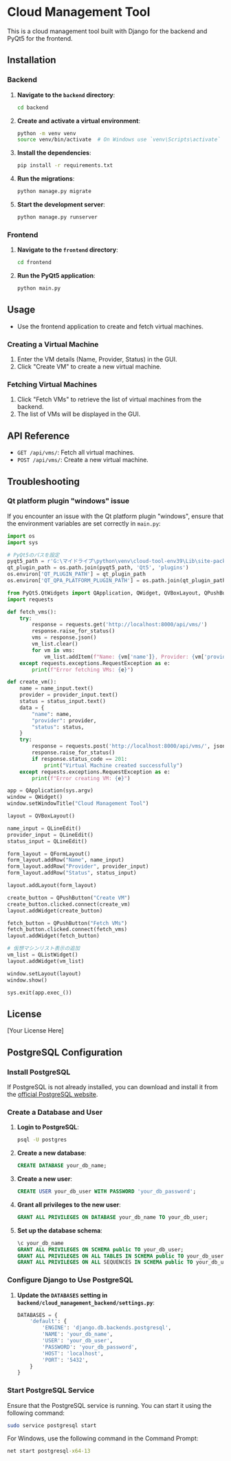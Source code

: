 
# Cloud Management Tool

This is a cloud management tool built with Django for the backend and PyQt5 for the frontend.

## Installation

### Backend

1. **Navigate to the `backend` directory**:
   ```bash
   cd backend
   ```
2. **Create and activate a virtual environment**:
   ```bash
   python -m venv venv
   source venv/bin/activate  # On Windows use `venv\Scripts\activate`
   ```
3. **Install the dependencies**:
   ```bash
   pip install -r requirements.txt
   ```
4. **Run the migrations**:
   ```bash
   python manage.py migrate
   ```
5. **Start the development server**:
   ```bash
   python manage.py runserver
   ```

### Frontend

1. **Navigate to the `frontend` directory**:
   ```bash
   cd frontend
   ```
2. **Run the PyQt5 application**:
   ```bash
   python main.py
   ```

## Usage

- Use the frontend application to create and fetch virtual machines.

### Creating a Virtual Machine
1. Enter the VM details (Name, Provider, Status) in the GUI.
2. Click "Create VM" to create a new virtual machine.

### Fetching Virtual Machines
1. Click "Fetch VMs" to retrieve the list of virtual machines from the backend.
2. The list of VMs will be displayed in the GUI.

## API Reference

- `GET /api/vms/`: Fetch all virtual machines.
- `POST /api/vms/`: Create a new virtual machine.

## Troubleshooting

### Qt platform plugin "windows" issue

If you encounter an issue with the Qt platform plugin "windows", ensure that the environment variables are set correctly in `main.py`:

```python
import os
import sys

# PyQt5のパスを設定
pyqt5_path = r'G:\マイドライブ\python\venv\cloud-tool-env39\Lib\site-packages\PyQt5'
qt_plugin_path = os.path.join(pyqt5_path, 'Qt5', 'plugins')
os.environ['QT_PLUGIN_PATH'] = qt_plugin_path
os.environ['QT_QPA_PLATFORM_PLUGIN_PATH'] = os.path.join(qt_plugin_path, 'platforms')

from PyQt5.QtWidgets import QApplication, QWidget, QVBoxLayout, QPushButton, QLineEdit, QFormLayout, QListWidget
import requests

def fetch_vms():
    try:
        response = requests.get('http://localhost:8000/api/vms/')
        response.raise_for_status()
        vms = response.json()
        vm_list.clear()
        for vm in vms:
            vm_list.addItem(f"Name: {vm['name']}, Provider: {vm['provider']}, Status: {vm['status']}")
    except requests.exceptions.RequestException as e:
        print(f"Error fetching VMs: {e}")

def create_vm():
    name = name_input.text()
    provider = provider_input.text()
    status = status_input.text()
    data = {
        "name": name,
        "provider": provider,
        "status": status,
    }
    try:
        response = requests.post('http://localhost:8000/api/vms/', json=data)
        response.raise_for_status()
        if response.status_code == 201:
            print("Virtual Machine created successfully")
    except requests.exceptions.RequestException as e:
        print(f"Error creating VM: {e}")

app = QApplication(sys.argv)
window = QWidget()
window.setWindowTitle("Cloud Management Tool")

layout = QVBoxLayout()

name_input = QLineEdit()
provider_input = QLineEdit()
status_input = QLineEdit()

form_layout = QFormLayout()
form_layout.addRow("Name", name_input)
form_layout.addRow("Provider", provider_input)
form_layout.addRow("Status", status_input)

layout.addLayout(form_layout)

create_button = QPushButton("Create VM")
create_button.clicked.connect(create_vm)
layout.addWidget(create_button)

fetch_button = QPushButton("Fetch VMs")
fetch_button.clicked.connect(fetch_vms)
layout.addWidget(fetch_button)

# 仮想マシンリスト表示の追加
vm_list = QListWidget()
layout.addWidget(vm_list)

window.setLayout(layout)
window.show()

sys.exit(app.exec_())
```

## License

[Your License Here]

## PostgreSQL Configuration

### Install PostgreSQL

If PostgreSQL is not already installed, you can download and install it from the [official PostgreSQL website](https://www.postgresql.org/download/).

### Create a Database and User

1. **Login to PostgreSQL**:
   ```bash
   psql -U postgres
   ```

2. **Create a new database**:
   ```sql
   CREATE DATABASE your_db_name;
   ```

3. **Create a new user**:
   ```sql
   CREATE USER your_db_user WITH PASSWORD 'your_db_password';
   ```

4. **Grant all privileges to the new user**:
   ```sql
   GRANT ALL PRIVILEGES ON DATABASE your_db_name TO your_db_user;
   ```

5. **Set up the database schema**:
   ```sql
   \c your_db_name
   GRANT ALL PRIVILEGES ON SCHEMA public TO your_db_user;
   GRANT ALL PRIVILEGES ON ALL TABLES IN SCHEMA public TO your_db_user;
   GRANT ALL PRIVILEGES ON ALL SEQUENCES IN SCHEMA public TO your_db_user;
   ```

### Configure Django to Use PostgreSQL

1. **Update the `DATABASES` setting in `backend/cloud_management_backend/settings.py`**:
   ```python
   DATABASES = {
       'default': {
           'ENGINE': 'django.db.backends.postgresql',
           'NAME': 'your_db_name',
           'USER': 'your_db_user',
           'PASSWORD': 'your_db_password',
           'HOST': 'localhost',
           'PORT': '5432',
       }
   }
   ```

### Start PostgreSQL Service

Ensure that the PostgreSQL service is running. You can start it using the following command:

```bash
sudo service postgresql start
```

For Windows, use the following command in the Command Prompt:

```cmd
net start postgresql-x64-13
```
